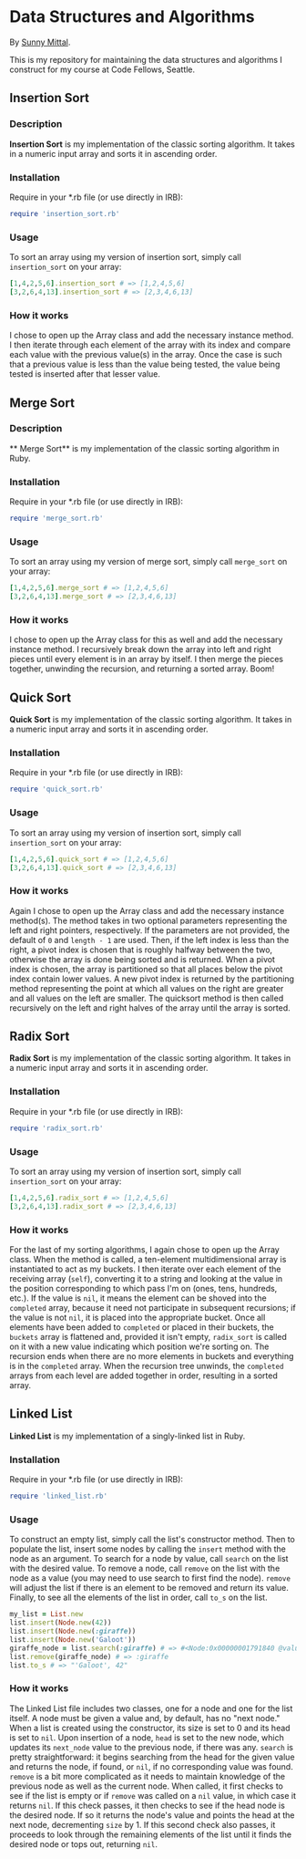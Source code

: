 # Data Structures and Algorithms

By [Sunny Mittal](http://www.sunnymittal.com).

This is my repository for maintaining the data structures and algorithms I construct for my course at Code Fellows, Seattle.

## Insertion Sort

### Description

**Insertion Sort** is my implementation of the classic sorting algorithm. It takes in a numeric input array and sorts it in ascending order.

### Installation

Require in your *.rb file (or use directly in IRB):

```ruby
require 'insertion_sort.rb'
```

### Usage

To sort an array using my version of insertion sort, simply call `insertion_sort` on your array:

```ruby
[1,4,2,5,6].insertion_sort # => [1,2,4,5,6]
[3,2,6,4,13].insertion_sort # => [2,3,4,6,13]
```

### How it works
I chose to open up the Array class and add the necessary instance method. I then iterate through each element of the array with its index and compare each value with the previous value(s) in the array. Once the case is such that a previous value is less than the value being tested, the value being tested is inserted after that lesser value.

## Merge Sort

### Description

** Merge Sort** is my implementation of the classic sorting algorithm in Ruby.

### Installation

Require in your *.rb file (or use directly in IRB):

```ruby
require 'merge_sort.rb'
```

### Usage

To sort an array using my version of merge sort, simply call `merge_sort` on your array:

```ruby
[1,4,2,5,6].merge_sort # => [1,2,4,5,6]
[3,2,6,4,13].merge_sort # => [2,3,4,6,13]
```

### How it works
I chose to open up the Array class for this as well and add the necessary instance method. I recursively break down the array into left and right pieces until every element is in an array by itself. I then merge the pieces together, unwinding the recursion, and returning a sorted array. Boom!

## Quick Sort

**Quick Sort** is my implementation of the classic sorting algorithm. It takes in a numeric input array and sorts it in ascending order.

### Installation

Require in your *.rb file (or use directly in IRB):

```ruby
require 'quick_sort.rb'
```

### Usage

To sort an array using my version of insertion sort, simply call `insertion_sort` on your array:

```ruby
[1,4,2,5,6].quick_sort # => [1,2,4,5,6]
[3,2,6,4,13].quick_sort # => [2,3,4,6,13]
```

### How it works
Again I chose to open up the Array class and add the necessary instance method(s). The method takes in two optional parameters representing the left and right pointers, respectively. If the parameters are not provided, the default of `0` and `length - 1` are used. Then, if the left index is less than the right, a pivot index is chosen that is roughly halfway between the two, otherwise the array is done being sorted and is returned. When a pivot index is chosen, the array is partitioned so that all places below the pivot index contain lower values. A new pivot index is returned by the partitioning method representing the point at which all values on the right are greater and all values on the left are smaller. The quicksort method is then called recursively on the left and right halves of the array until the array is sorted.

## Radix Sort

**Radix Sort** is my implementation of the classic sorting algorithm. It takes in a numeric input array and sorts it in ascending order.

### Installation

Require in your *.rb file (or use directly in IRB):

```ruby
require 'radix_sort.rb'
```

### Usage

To sort an array using my version of insertion sort, simply call `insertion_sort` on your array:

```ruby
[1,4,2,5,6].radix_sort # => [1,2,4,5,6]
[3,2,6,4,13].radix_sort # => [2,3,4,6,13]
```

### How it works

For the last of my sorting algorithms, I again chose to open up the Array class. When the method is called, a ten-element multidimensional array is instantiated to act as my buckets. I then iterate over each element of the receiving array (`self`), converting it to a string and looking at the value in the position corresponding to which pass I'm on (ones, tens, hundreds, etc.). If the value is `nil`, it means the element can be shoved into the `completed` array, because it need not participate in subsequent recursions; if the value is not `nil`, it is placed into the appropriate bucket. Once all elements have been added to `completed` or placed in their buckets, the `buckets` array is flattened and, provided it isn't empty, `radix_sort` is called on it with a new value indicating which position we're sorting on. The recursion ends when there are no more elements in buckets and everything is in the `completed` array. When the recursion tree unwinds, the `completed` arrays from each level are added together in order, resulting in a sorted array.

## Linked List

**Linked List** is my implementation of a singly-linked list in Ruby.

### Installation

Require in your *.rb file (or use directly in IRB):

```ruby
require 'linked_list.rb'
```

### Usage

To construct an empty list, simply call the list's constructor method. Then to populate the list, insert some nodes by calling the `insert` method with the node as an argument. To search for a node by value, call `search` on the list with the desired value. To remove a node, call `remove` on the list with the node as a value (you may need to use search to first find the node). `remove` will adjust the list if there is an element to be removed and return its value. Finally, to see all the elements of the list in order, call `to_s` on the list.

```ruby
my_list = List.new
list.insert(Node.new(42))
list.insert(Node.new(:giraffe))
list.insert(Node.new('Galoot'))
giraffe_node = list.search(:giraffe) # => #<Node:0x00000001791840 @value=:giraffe, @next_node=#<Node:0x000000017ad1d0 @value=42>>
list.remove(giraffe_node) # => :giraffe
list.to_s # => "'Galoot', 42"
```

### How it works

The Linked List file includes two classes, one for a node and one for the list itself. A node must be given a value and, by default, has no "next node." When a list is created using the constructor, its size is set to 0 and its head is set to `nil`. Upon insertion of a node, `head` is set to the new node, which updates its `next_node` value to the previous node, if there was any. `search` is pretty straightforward: it begins searching from the head for the given value and returns the node, if found, or `nil`, if no corresponding value was found. `remove` is a bit more complicated as it needs to maintain knowledge of the previous node as well as the current node. When called, it first checks to see if the list is empty or if `remove` was called on a `nil` value, in which case it returns `nil`. If this check passes, it then checks to see if the head node is the desired node. If so it returns the node's value and points the head at the next node, decrementing `size` by 1. If this second check also passes, it proceeds to look through the remaining elements of the list until it finds the desired node or tops out, returning `nil`.
